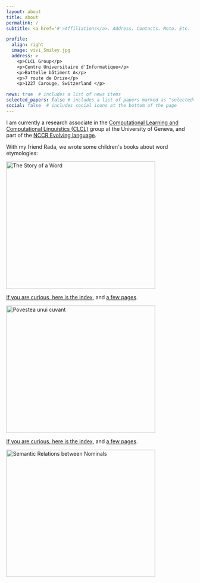 ```yaml
---
layout: about
title: about
permalink: /
subtitle: <a href='#'>Affiliations</a>. Address. Contacts. Moto. Etc.

profile:
  align: right
  image: vivi_Smiley.jpg
  address: >
    <p>CLCL Group</p>
    <p>Centre Universitaire d'Informatique</p>
    <p>Battelle bâtiment A</p>
    <p>7 route de Drize</p>
    <p>1227 Carouge, Switzerland </p>

news: true  # includes a list of news items
selected_papers: false # includes a list of papers marked as "selected={true}"
social: false  # includes social icons at the bottom of the page
---
```


I am currently a research associate in the <a href="https://clcl.unige.ch/">Computational Learning and Computational Linguistics (CLCL)</a> group at the University of Geneva, and part of the <a href="https://evolvinglanguage.ch/">NCCR Evolving language</a>.

With my friend Rada, we wrote some children's books about word etymologies:

<p>
<a href="https://www.amazon.com/Story-Word-Rada-Mihalcea/dp/1648715281/ref=sr_1_1?crid=2ULW21J34UXRN&keywords=the+story+of+a+word+vivi+nastase&qid=1657111399&sprefix=the+story+of+a+word+vivi+nastase%2Caps%2C133&sr=8-1">
<img src="TSoaW_cover.png"
     alt="The Story of a Word"
     width="400"
     height="341"
     title="The Story of a Word: The etymologies of about 50 frequently used English words, to illustrate how creative people, in this case about language, and how interesting and sometimes funny the stories of words are.">
  
  If you are curious, here is the <a href="TSoaW_index.png">index</a>, and <a href="The%20Story%20of%20a%20Word%20-%20Sample%20Pages.ss.pdf">a few pages</a>.
</a>

<a href="https://casacartii.ro/editura/carte/povestea-unui-cuvant/">
<img src="TSoaW_cover_ro.png"
     alt="Povestea unui cuvant"
     width="400"
     height="341"
     title="Poestea unui cuvant: The etymologies of about 50 frequently used Romanian words -- in Romanian --, to illustrate how creative people, in this case about language, and how interesting and sometimes funny the stories of words are.">
  
  If you are curious, here is the <a href="TSoaW_index_ro.png">index</a>, and <a href="PovesteaUnuiCuvant_sample.pdf">a few pages</a>.
</a>

</p>

<p>
<a href="https://www.morganclaypoolpublishers.com/catalog_Orig/samples/9781636390871_sample.pdf">
  <img src="SRbN_cover.png"
     alt="Semantic Relations between Nominals"
     width="400"
     height="341"
     title="Semantic relations are the connections we perceive between things which interact. The book explores two, now intertwined, threads in semantic relations: how they are expressed in texts and what role they play in knowledge repositories.">
</a>
</p>
